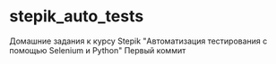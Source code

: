 # stepik_auto_tests
Домашние задания к курсу Stepik "Автоматизация тестирования с помощью Selenium и Python"
Первый коммит
